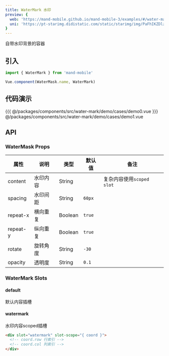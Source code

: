 ```yaml
---
title: WaterMark 水印
preview: {
  web: 'https://mand-mobile.github.io/mand-mobile-3/examples/#/water-mark',
  uni: 'https://pt-starimg.didistatic.com/static/starimg/img/PaFhIKZDlz1628599536154.png'
}
---
```


自带水印背景的容器

## 引入

```javascript
import { WaterMark } from 'mand-mobile'

Vue.component(WaterMask.name, WaterMark)
```

## 代码演示
<!-- DEMO -->
<MDDemoWrapper>
<!-- left wrapper -->
{{{ @/packages/components/src/water-mark/demo/cases/demo0.vue
<!-- right wrapper -->
}}} @/packages/components/src/water-mark/demo/cases/demo1.vue
</MDDemoWrapper>

## API

### WaterMask Props
|属性 | 说明 | 类型 | 默认值 | 备注 |
|----|-----|------|------ |------|
|content|水印内容|String| |复杂内容使用`scoped slot`|
|spacing|水印间距|String|`60px`| |
|repeat-x|横向重复|Boolean|`true`| |
|repeat-y|纵向重复|Boolean|`true`| |
|rotate|旋转角度|String|`-30`| |
|opacity|透明度|String|`0.1`| |

### WaterMark Slots

#### default
默认内容插槽

#### watermark
水印内容scoped插槽

```html
<div slot="watermark" slot-scope="{ coord }">
  <!-- coord.row 行索引 -->
  <!-- coord.col 列索引 -->
</div>
```